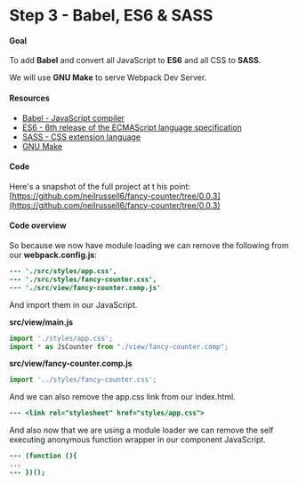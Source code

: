 Step 3 - Babel, ES6 & SASS
==========================

#### Goal

To add **Babel** and convert all JavaScript to **ES6** and all CSS to **SASS**.

We will use **GNU Make** to serve Webpack Dev Server.

#### Resources

 * [Babel - JavaScript compiler](https://babeljs.io/)
 * [ES6 - 6th release of the ECMAScript language specification](https://babeljs.io/learn-es2015/)
 * [SASS - CSS extension language](http://sass-lang.com/)
 * [GNU Make](https://www.gnu.org/software/make/)

#### Code

Here's a snapshot of the full project at t  his point:
[https://github.com/neilrussell6/fancy-counter/tree/0.0.3](https://github.com/neilrussell6/fancy-counter/tree/0.0.3)

#### Code overview

So because we now have module loading we can remove the following from our **webpack.config.js**:

```diff
--- './src/styles/app.css',
--- './src/styles/fancy-counter.css',
--- './src/view/fancy-counter.comp.js'
```

And import them in our JavaScript.

**src/view/main.js**
```javascript
import './styles/app.css';
import * as JsCounter from "./view/fancy-counter.comp";
```

**src/view/fancy-counter.comp.js**
```javascript
import '../styles/fancy-counter.css';
```

And we can also remove the app.css link from our index.html.

```diff
--- <link rel="stylesheet" href="styles/app.css">
```

And also now that we are using a module loader we can remove the self executing anonymous function wrapper in our component JavaScript.

```diff
--- (function (){
...
--- })();
```
